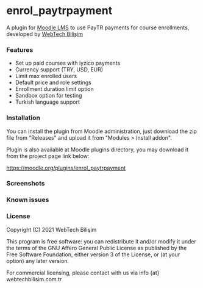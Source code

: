 # enrol\_paytrpayment


A plugin for [Moodle LMS](https://moodle.org) to use PayTR payments for course enrollments, developed by [WebTech Bilişim](mailto:info@webtechbilisim.com.tr)

### Features

  - Set up paid courses with iyzico payments
  - Currency support (TRY, USD, EUR)
  - Limit max enrolled users
  - Default price and role settings
  - Enrollment duration limit option
  - Sandbox option for testing
  - Turkish language support

### Installation

You can install the plugin from Moodle administration, just download the zip file from "Releases" and upload it from "Modules > Install addon".

Plugin is also available at Moodle plugins directory, you may download it from the project page link below: 

<https://moodle.org/plugins/enrol_paytrpayment>

### Screenshots


### Known issues


### License

Copyright (C) 2021 WebTech Bilişim

This program is free software: you can redistribute it and/or modify it under the terms of the GNU Affero General Public License as published by the Free Software Foundation, either version 3 of the License, or (at your option) any later version.

For commercial licensing, please contact with us via info {at} webtechbilisim.com.tr 

